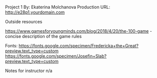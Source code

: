 Project 1
By: Ekaterina Molchanova
Production URL: http://e28p1.yourdomain.com

Outside resources

https://www.gamesforyoungminds.com/blog/2018/4/20/the-100-game - concise description of the game rules

Fonts:
https://fonts.google.com/specimen/Fredericka+the+Great?preview.text_type=custom
https://fonts.google.com/specimen/Josefin+Slab?preview.text_type=custom

Notes for instructor
n/a
